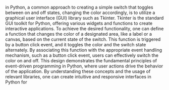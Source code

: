 in Python, a common approach to creating a simple switch that toggles between on and off states, changing the color accordingly, is to utilize a graphical user interface (GUI) library such as Tkinter. Tkinter is the standard GUI toolkit for Python, offering various widgets and functions to create interactive applications. To achieve the desired functionality, one can define a function that changes the color of a designated area, like a label or a canvas, based on the current state of the switch. This function is triggered by a button click event, and it toggles the color and the switch state alternately. By associating this function with the appropriate event handling mechanism, such as a button click event, users can effectively switch the color on and off. This design demonstrates the fundamental principles of event-driven programming in Python, where user actions drive the behavior of the application. By understanding these concepts and the usage of relevant libraries, one can create intuitive and responsive interfaces in Python for

